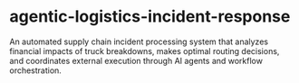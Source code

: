 # agentic-logistics-incident-response
An automated supply chain incident processing system that analyzes financial impacts of truck breakdowns, makes optimal routing decisions, and coordinates external execution through AI agents and workflow orchestration.
